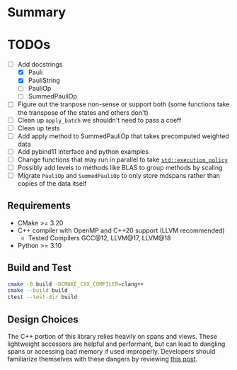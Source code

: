 # Summary

# TODOs
- [ ] Add docstrings
  - [X] Pauli
  - [X] PauliString
  - [ ] PauliOp
  - [ ] SummedPauliOp
- [ ] Figure out the tranpose non-sense or support both (some functions take the transpose of the states and others don't)
- [ ] Clean up `apply_batch` we shouldn't need to pass a coeff
- [ ] Clean up tests
- [ ] Add apply method to SummedPauliOp that takes precomputed weighted data
- [ ] Add pybind11 interface and python examples
- [ ] Change functions that may run in parallel to take [`std::execution_policy`](https://en.cppreference.com/w/cpp/algorithm/execution_policy_tag_t)
- [ ] Possibly add levels to methods like BLAS to group methods by scaling
- [ ] Migrate `PauliOp` and `SummedPauliOp` to only store mdspans rather than copies of the data itself

## Requirements

- CMake >= 3.20
- C++ compiler with OpenMP and C++20 support (LLVM recommended)
  - Tested Compilers GCC@12, LLVM@17, LLVM@18
- Python >= 3.10


## Build and Test

```bash
cmake -B build -DCMAKE_CXX_COMPILER=clang++
cmake --build build
ctest --test-dir build
```

## Design Choices

The C++ portion of this library relies heavily on spans and views.
These lightweight accessors are helpful and performant, but can lead to dangling spans or accessing bad memory if used improperly.
Developers should familiarize themselves with these dangers by reviewing [this post](https://hackingcpp.com/cpp/std/span.html).

